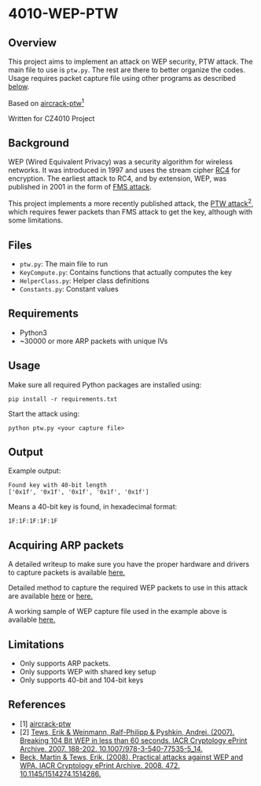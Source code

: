 # 4010-WEP-PTW
## Overview
This project aims to implement an attack on WEP security, PTW attack. The main file to use is `ptw.py`. The rest are there to better organize the codes.
Usage requires packet capture file using other programs as described [below](#acquiring-arp-packets).

Based on [aircrack-ptw<sup>1](#references)

Written for CZ4010 Project

## Background
WEP (Wired Equivalent Privacy) was a security algorithm for wireless networks. It was introduced in 1997 and uses the stream cipher [RC4](https://en.wikipedia.org/wiki/RC4 "RC4 Wikipedia")
for encryption. The earliest attack to RC4, and by extension, WEP, was published in 2001 in the form of [FMS attack](https://en.wikipedia.org/wiki/Fluhrer,_Mantin_and_Shamir_attack).

This project implements a more recently published attack, the [PTW attack<sup>2](#references), which requires fewer packets than FMS attack to get the key, although with some limitations.

## Files
- `ptw.py`: The main file to run
- `KeyCompute.py`: Contains functions that actually computes the key
- `HelperClass.py`: Helper class definitions
- `Constants.py`: Constant values

## Requirements

- Python3
- ~30000 or more ARP packets with unique IVs

## Usage
Make sure all required Python packages are installed using:

```
pip install -r requirements.txt
```
Start the attack using:

```
python ptw.py <your capture file>
```

## Output
Example output:
```
Found key with 40-bit length
['0x1f', '0x1f', '0x1f', '0x1f', '0x1f']
```

Means a 40-bit key is found, in hexadecimal format:
```
1F:1F:1F:1F:1F
```


## Acquiring ARP packets
A detailed writeup to make sure you have the proper hardware and drivers to capture packets is available [here.](https://www.aircrack-ng.org/doku.php?id=getting_started)

Detailed method to capture the required WEP packets to use in this attack are available 
[here](https://www.aircrack-ng.org/doku.php?id=arp-request_reinjection) or [here.](https://www.javatpoint.com/arp-request-replay-attack)

A working sample of WEP capture file used in the example above is available [here.](https://download.aircrack-ng.org/ptw.cap)

## Limitations
- Only supports ARP packets.
- Only supports WEP with shared key setup
- Only supports 40-bit and 104-bit keys

## References
- [1] [aircrack-ptw](https://web.archive.org/web/20110610115301/http://www.cdc.informatik.tu-darmstadt.de/aircrack-ptw/)
- [2] [Tews, Erik & Weinmann, Ralf-Philipp & Pyshkin, Andrei. (2007). Breaking 104 Bit WEP in less than 60 seconds. IACR Cryptology ePrint Archive. 2007. 188-202. 10.1007/978-3-540-77535-5_14.](https://eprint.iacr.org/2007/120.pdf) 
- [Beck, Martin & Tews, Erik. (2008). Practical attacks against WEP and WPA. IACR Cryptology ePrint Archive. 2008. 472. 10.1145/1514274.1514286.](https://eprint.iacr.org/2008/472.pdf)

